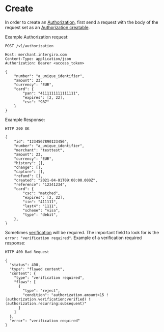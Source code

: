 # Create

In order to create an [Authorization](./reference.html#authorization), first send a request with the body of the request set as an [Authorization creatable](./reference.html#authorization).

Example Authorization request:
``` {1} JSON
POST /v1/authorization

Host: merchant.intergiro.com
Content-Type: application/json
Authorization: Bearer <access_token>

{
	"number": "a_unique_identifier",
	"amount": 23,
	"currency": "EUR",
	"card": {
		"pan": "4111111111111111",
		"expires": [2, 22],
		"csc": "987"
	}
}
```

Example Response:

``` {1} JSON
HTTP 200 OK

{
	"id": "1234567890123456",
	"number": "a_unique_identifier",
	"merchant": "testtest",
	"amount": 23,
	"currency": "EUR",
	"history": [],
	"change": [],
	"capture": [],
	"refund": [],
	"created": "2021-04-01T09:00:00.000Z",
	"reference": "12341234",
	"card": {
		"csc": "matched",
		"expires": [2, 22],
		"iin": "411111",
		"last4": "1111",
		"scheme": "visa",
		"type": "debit",
	},
}
```
Sometimes [verification](../verification/create.html#create) will be required. The important field to look for is the `error: "verification required"`. 
Example of a verification required response:
```{1,15} JSON
HTTP 400 Bad Request

{
  "status": 400,
  "type": "flawed content",
  "content": {
    "type": "verification required",
    "flaws": [
      {
        "type": "reject",
        "condition": "authorization.amount>15 !(authorization.verification:verified) !(authorization.recurring:subsequent)"
      }
    ]
  },
  "error": "verification required"
}
```